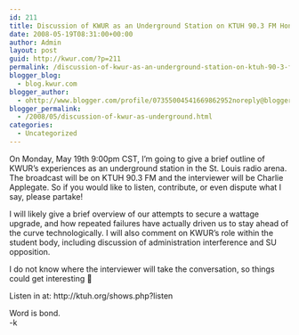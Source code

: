```yaml
---
id: 211
title: Discussion of KWUR as an Underground Station on KTUH 90.3 FM Honolulu
date: 2008-05-19T08:31:00+00:00
author: Admin
layout: post
guid: http://kwur.com/?p=211
permalink: /discussion-of-kwur-as-an-underground-station-on-ktuh-90-3-fm-honolulu/
blogger_blog:
  - blog.kwur.com
blogger_author:
  - ohttp://www.blogger.com/profile/07355004541669862952noreply@blogger.com
blogger_permalink:
  - /2008/05/discussion-of-kwur-as-underground.html
categories:
  - Uncategorized
---
```

<div class="pf-content">
  <p>
    On Monday, May 19th 9:00pm CST, I&#8217;m going to give a brief outline of KWUR&#8217;s experiences as an underground station in the St. Louis radio arena. The broadcast will be on KTUH 90.3 FM and the interviewer will be Charlie Applegate. So if you would like to listen, contribute, or even dispute what I say, please partake!
  </p>
  
  <p>
    I will likely give a brief overview of our attempts to secure a wattage upgrade, and how repeated failures have actually driven us to stay ahead of the curve technologically. I will also comment on KWUR&#8217;s role within the student body, including discussion of administration interference and SU opposition.
  </p>
  
  <p>
    I do not know where the interviewer will take the conversation, so things could get interesting 🙂
  </p>
  
  <p>
    Listen in at: http://ktuh.org/shows.php?listen
  </p>
  
  <p>
    Word is bond.<br />-k
  </p>
</div>